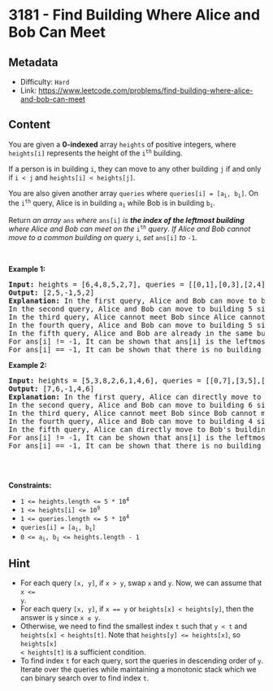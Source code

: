 # 3181 - Find Building Where Alice and Bob Can Meet

## Metadata

 - Difficulty: `Hard`
 - Link: https://www.leetcode.com/problems/find-building-where-alice-and-bob-can-meet

## Content

<p>You are given a <strong>0-indexed</strong> array <code>heights</code> of positive integers, where <code>heights[i]</code> represents the height of the <code>i<sup>th</sup></code> building.</p>

<p>If a person is in building <code>i</code>, they can move to any other building <code>j</code> if and only if <code>i &lt; j</code> and <code>heights[i] &lt; heights[j]</code>.</p>

<p>You are also given another array <code>queries</code> where <code>queries[i] = [a<sub>i</sub>, b<sub>i</sub>]</code>. On the <code>i<sup>th</sup></code> query, Alice is in building <code>a<sub>i</sub></code> while Bob is in building <code>b<sub>i</sub></code>.</p>

<p>Return <em>an array</em> <code>ans</code> <em>where</em> <code>ans[i]</code> <em>is <strong>the index of the leftmost building</strong> where Alice and Bob can meet on the</em> <code>i<sup>th</sup></code> <em>query</em>. <em>If Alice and Bob cannot move to a common building on query</em> <code>i</code>, <em>set</em> <code>ans[i]</code> <em>to</em> <code>-1</code>.</p>

<p>&nbsp;</p>
<p><strong class="example">Example 1:</strong></p>

<pre>
<strong>Input:</strong> heights = [6,4,8,5,2,7], queries = [[0,1],[0,3],[2,4],[3,4],[2,2]]
<strong>Output:</strong> [2,5,-1,5,2]
<strong>Explanation:</strong> In the first query, Alice and Bob can move to building 2 since heights[0] &lt; heights[2] and heights[1] &lt; heights[2]. 
In the second query, Alice and Bob can move to building 5 since heights[0] &lt; heights[5] and heights[3] &lt; heights[5]. 
In the third query, Alice cannot meet Bob since Alice cannot move to any other building.
In the fourth query, Alice and Bob can move to building 5 since heights[3] &lt; heights[5] and heights[4] &lt; heights[5].
In the fifth query, Alice and Bob are already in the same building.  
For ans[i] != -1, It can be shown that ans[i] is the leftmost building where Alice and Bob can meet.
For ans[i] == -1, It can be shown that there is no building where Alice and Bob can meet.
</pre>

<p><strong class="example">Example 2:</strong></p>

<pre>
<strong>Input:</strong> heights = [5,3,8,2,6,1,4,6], queries = [[0,7],[3,5],[5,2],[3,0],[1,6]]
<strong>Output:</strong> [7,6,-1,4,6]
<strong>Explanation:</strong> In the first query, Alice can directly move to Bob&#39;s building since heights[0] &lt; heights[7].
In the second query, Alice and Bob can move to building 6 since heights[3] &lt; heights[6] and heights[5] &lt; heights[6].
In the third query, Alice cannot meet Bob since Bob cannot move to any other building.
In the fourth query, Alice and Bob can move to building 4 since heights[3] &lt; heights[4] and heights[0] &lt; heights[4].
In the fifth query, Alice can directly move to Bob&#39;s building since heights[1] &lt; heights[6].
For ans[i] != -1, It can be shown that ans[i] is the leftmost building where Alice and Bob can meet.
For ans[i] == -1, It can be shown that there is no building where Alice and Bob can meet.

</pre>

<p>&nbsp;</p>
<p><strong>Constraints:</strong></p>

<ul>
	<li><code>1 &lt;= heights.length &lt;= 5 * 10<sup>4</sup></code></li>
	<li><code>1 &lt;= heights[i] &lt;= 10<sup>9</sup></code></li>
	<li><code>1 &lt;= queries.length &lt;= 5 * 10<sup>4</sup></code></li>
	<li><code>queries[i] = [a<sub>i</sub>, b<sub>i</sub>]</code></li>
	<li><code>0 &lt;= a<sub>i</sub>, b<sub>i</sub> &lt;= heights.length - 1</code></li>
</ul>


## Hint

- For each query <code>[x, y]</code>, if <code>x > y</code>, swap <code>x</code> and <code>y</code>. Now, we can assume that <code>x <= y</code>.
- For each query <code>[x, y]</code>, if <code>x == y</code> or <code>heights[x] < heights[y]</code>, then the answer is <code>y</code> since <code>x ≤ y</code>.
- Otherwise, we need to find the smallest index <code>t</code> such that <code>y < t</code> and <code>heights[x] < heights[t]</code>. Note that <code>heights[y] <= heights[x]</code>, so <code>heights[x] < heights[t]</code> is a sufficient condition.
- To find index <code>t</code> for each query, sort the queries in descending order of <code>y</code>. Iterate over the queries while maintaining a monotonic stack which we can binary search over to find index <code>t</code>.


